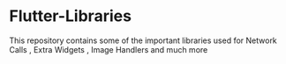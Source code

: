 # Flutter-Libraries
This repository contains some of the important libraries used for Network Calls , Extra Widgets , Image Handlers and much more
